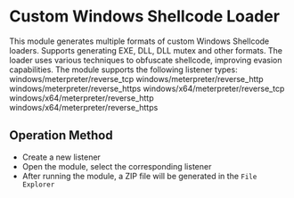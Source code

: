 # Custom Windows Shellcode Loader

This module generates multiple formats of custom Windows Shellcode loaders.
Supports generating EXE, DLL, DLL mutex and other formats.
The loader uses various techniques to obfuscate shellcode, improving evasion capabilities.
The module supports the following listener types:
windows/meterpreter/reverse_tcp windows/meterpreter/reverse_http windows/meterpreter/reverse_https
windows/x64/meterpreter/reverse_tcp windows/x64/meterpreter/reverse_http windows/x64/meterpreter/reverse_https

## Operation Method

+ Create a new listener
+ Open the module, select the corresponding listener
+ After running the module, a ZIP file will be generated in the `File Explorer`